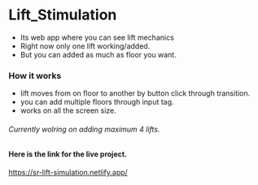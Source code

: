 # Lift_Stimulation 
- Its web app where you can see lift mechanics
- Right now only one lift working/added.
- But you can added as much as floor you want.
### How it works 
- lift moves from on floor to another by button click through transition.
- you can add multiple floors through input tag.
- works on all the screen size.
###### Currently wolring on adding maximum 4 lifts.
#### Here is the link for the live project.
https://sr-lift-simulation.netlify.app/
